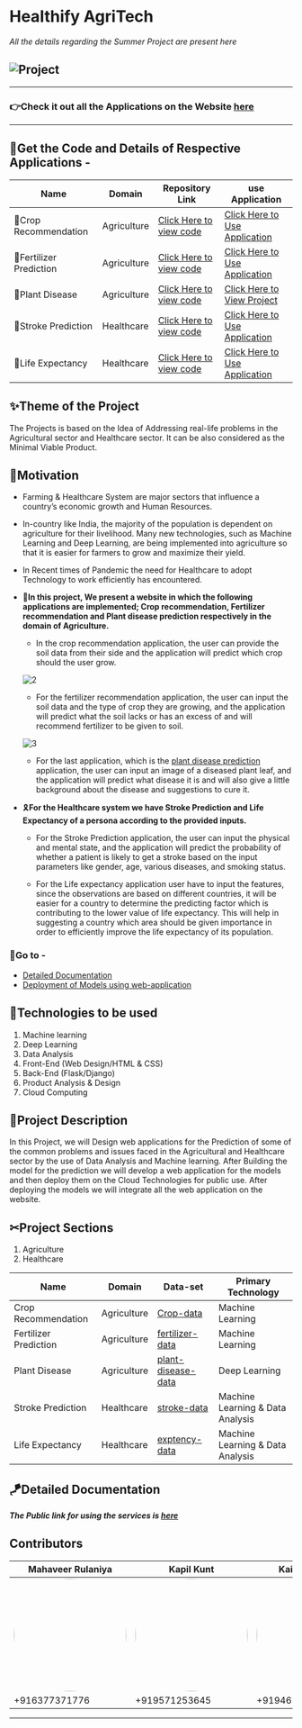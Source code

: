 # Healthify AgriTech
*All the details regarding the Summer Project are present here*


![Project](https://user-images.githubusercontent.com/65475928/124371118-5b515d80-dc9c-11eb-918d-d249635b8d6f.png)
----------------------------------------
--------------------------------------------------
### 👉Check it out all the Applications on the Website [here](https://techvee.live/healthify-agritech.html)
----------------------------------------------
## 🔑Get the Code and Details of Respective Applications -


| Name | Domain | Repository Link | use Application |
| ----------- | ----------- | ----------- | ----------- |
| 📌Crop Recommendation | Agriculture | [Click Here to view code](https://github.com/mahaveer-rulaniya/healthify-agriTech/tree/crop-recommendation) | [Click Here to Use Application](https://crop-recommendation-agritech.herokuapp.com/) |
| 📌Fertilizer Prediction | Agriculture |[Click Here to view code](https://github.com/mahaveer-rulaniya/healthify-agriTech/tree/fertilizer-recommendation) | [Click Here to Use Application](https://fertilizer-recommend.herokuapp.com/) |
| 📌Plant Disease| Agriculture |[Click Here to view code](https://github.com/mahaveer-rulaniya/plant-disease) |[Click Here to View Project](https://github.com/mahaveer-rulaniya/plant-disease) |
| 📌Stroke Prediction | Healthcare |[Click Here to view code](https://github.com/mahaveer-rulaniya/healthify-agriTech/tree/stroke-prediction) | [Click Here to Use Application](https://stroke-pred-app.herokuapp.com/) |
| 📌Life Expectancy| Healthcare |[Click Here to view code](https://github.com/mahaveer-rulaniya/healthify-agriTech/tree/Life-Expectancy) | [Click Here to Use Application](https://life-expectancy-app.herokuapp.com/) |

## ✨Theme of the Project
The Projects is based on the Idea of Addressing real-life problems in the Agricultural sector and Healthcare sector. It can be also considered as the Minimal Viable Product.

## 🧐Motivation
- Farming & Healthcare System are major sectors that influence a country’s economic growth and Human Resources.


- In-country like India, the majority of the population is dependent on agriculture for their livelihood. Many new technologies, such as Machine Learning and Deep Learning, are being implemented into agriculture so that it is easier for farmers to grow and maximize their yield.

- In Recent times of Pandemic the need for Healthcare to adopt Technology to work efficiently has encountered.

- 🌿**In this project, We present a website in which the following applications are implemented; Crop recommendation, Fertilizer recommendation and Plant disease prediction respectively in the domain of Agriculture.**

  - In the crop recommendation application, the user can provide the soil data from their side and the application will predict which crop should the user grow.
  
   ![2](https://user-images.githubusercontent.com/65475928/124371532-33fc8f80-dca0-11eb-99c3-a5dc1789846a.jpeg)
  <!---<a href="url"><img src="https://user-images.githubusercontent.com/65475928/124371337-7624d180-dc9e-11eb-927e-c2eb362603a1.jpeg" align="center" height="500" width="700" ></a>--->


  - For the fertilizer recommendation application, the user can input the soil data and the type of crop they are growing, and the application will predict what the soil lacks or has an excess of and will recommend fertilizer to be given to soil.
  

  ![3](https://user-images.githubusercontent.com/65475928/124371519-129ba380-dca0-11eb-8d41-2dd6f26f7839.jpeg)


  - For the last application, which is the [plant disease prediction](https://github.com/mahaveer-rulaniya/plant-disease) application, the user can input an image of a diseased plant leaf, and the application will predict what disease it is and will also give a little background about the disease and suggestions to cure it.

- 🎗**For the Healthcare system we have Stroke Prediction and Life Expectancy of a persona according to the provided inputs.**

   - For the Stroke Prediction application, the user can input the physical and mental state, and the application will predict the probability of whether a patient is likely to get a stroke based on the input parameters like gender, age, various diseases, and smoking status.
   
   - For the Life expectancy application user have to input the features, since the observations are based on different countries, it will be easier for a country to determine the predicting factor which is contributing to the lower value of life expectancy. This will help in suggesting a country which area should be given importance in order to efficiently improve the life expectancy of its population.

### 🔑Go to - 
- [Detailed Documentation](https://github.com/mahaveer-rulaniya/healthify-agriTech/wiki)
- [Deployment of Models using web-application](https://github.com/mahaveer-rulaniya/healthify-agriTech/wiki/Deployment-of-Models-using-Flask-Web-application)

## 📡Technologies to be used 
1. Machine learning
2. Deep Learning
3. Data Analysis
4. Front-End (Web Design/HTML & CSS)
5. Back-End (Flask/Django)
6. Product Analysis & Design
7. Cloud Computing

## 📌Project Description
In this Project, we will Design web applications for the Prediction of some of the common problems and issues faced in the Agricultural and Healthcare sector by the use of Data Analysis and Machine learning. After Building the model for the prediction we will develop a web application for the models and then deploy them on the Cloud Technologies for public use. After deploying the models we will integrate all the web application on the website.

## ✂Project Sections
1. Agriculture
2. Healthcare

| Name | Domain | Data-set | Primary Technology |
| ----------- | ----------- | ----------- | ----------- |
| Crop Recommendation | Agriculture | [Crop-data](https://www.kaggle.com/atharvaingle/crop-recommendation-dataset) | Machine Learning |
| Fertilizer Prediction | Agriculture |[fertilizer-data](https://www.kaggle.com/gdabhishek/fertilizer-prediction) | Machine Learning |
| Plant Disease| Agriculture |[plant-disease-data](https://drive.google.com/drive/folders/1vdr9CC9ChYVW2iXp6PlfyMOGD-4Um1ue) | Deep Learning |
| Stroke Prediction | Healthcare |[stroke-data](https://www.kaggle.com/fedesoriano/stroke-prediction-dataset) | Machine Learning & Data Analysis |
| Life Expectancy| Healthcare |[exptency-data](https://www.kaggle.com/kumarajarshi/life-expectancy-who) | Machine Learning & Data Analysis |


## 🪁Detailed Documentation 

***The Public link for using the services is [here](https://techvee.live/healthify-agritech.html)***

## Contributors


 | Mahaveer Rulaniya | Kapil Kunt | Kailash Thalore | Jayant Agarwal | Arvind | Abhishek Jangid | Vivek Bhati |
| ----------- | ----------- | ----------- | ----------- | ----------- | ----------- | ----------- | 
|  <a href="url"><img class="circular--square" src="https://user-images.githubusercontent.com/65475928/124373658-d3764e00-dcb1-11eb-8062-1c8a0b02090b.jpg" height="auto" width="200" style="border-radius:50%"></a> | <a href="url"><img src="https://user-images.githubusercontent.com/65475928/124373315-ffdc9b00-dcae-11eb-828c-f53c165681fd.jpg" height="auto" width="200" style="border-radius:50%"></a> | <a href="url"><img src="https://user-images.githubusercontent.com/65475928/124373220-fb63b280-dcad-11eb-877a-c1bc3c32cefe.jpeg" height="auto" width="200" style="border-radius:50%"></a> |<a href="url"><img src="https://user-images.githubusercontent.com/65475928/124373197-d3744f00-dcad-11eb-8936-7f57e13ccf6f.jpeg" height="110" width="200" style="border-radius:50%"></a>   | <a href="url"><img src="https://user-images.githubusercontent.com/65475928/124373203-db33f380-dcad-11eb-9d56-18d548dce1a5.jpg" height="125" width="200" style="border-radius:50%"></a>   | <a href="url"><img src="https://user-images.githubusercontent.com/65475928/124373074-09650380-dcad-11eb-82d3-486d1bb58079.jpg" height="auto" width="200" style="border-radius:50%"></a>   | <a href="url"><img src="https://user-images.githubusercontent.com/65475928/124373193-cd7e6e00-dcad-11eb-8067-eff1b72a6f22.jpg" height="125" width="200" style="border-radius:50%"></a>  |
|+916377371776|+919571253645 | +919461062102| +919413858457 | +916376300522|+917425965601 |+916376927827|


-----------------------------------------------------------------------------------------------------------------------------------------------------------
